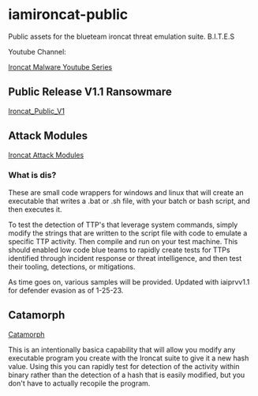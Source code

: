 # iamironcat-public

Public assets for the  blueteam ironcat threat emulation suite.
B.I.T.E.S

Youtube Channel:

[Ironcat Malware Youtube Series](https://youtube.com/playlist?list=PLle9BGvw9HqKWkUfmB9K-jcI_2UGCIVfB)


## Public Release V1.1 Ransowmare
[Ironcat_Public_V1](./ironcat_ransomware_v1/)


## Attack Modules

[Ironcat Attack Modules](./ironcat_attack/)

### What is dis?
These are small code wrappers for windows and linux that will create an executable that writes a .bat or .sh file, with your batch or bash script, and then executes it.

To test the detection of TTP's that leverage system commands, simply modify the strings that are written to the script file with code to emulate a specific TTP activity.  Then compile and run on your test machine.  This should enabled low code blue teams to rapidly create tests for TTPs identified through incident response or threat intelligence, and then test their tooling, detections, or mitigations.

As time goes on, various samples will be provided. Updated with iaiprvv1.1 for defender evasion as of 1-25-23.

## Catamorph

[Catamorph](./catamorph/)

This is an intentionally basica capability that will allow you modify any executable program you create with the Ironcat suite to give it a new hash value. Using this you can rapidly test for detection of the activity within binary rather than the detection of a hash that is easily modified, but you don't have to actually recopile the program.
